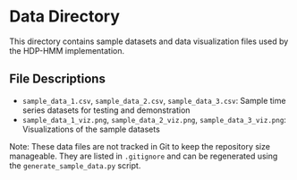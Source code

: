 # Data Directory

This directory contains sample datasets and data visualization files used by the HDP-HMM implementation.

## File Descriptions

- `sample_data_1.csv`, `sample_data_2.csv`, `sample_data_3.csv`: Sample time series datasets for testing and demonstration
- `sample_data_1_viz.png`, `sample_data_2_viz.png`, `sample_data_3_viz.png`: Visualizations of the sample datasets

Note: These data files are not tracked in Git to keep the repository size manageable. They are listed in `.gitignore` and can be regenerated using the `generate_sample_data.py` script.
